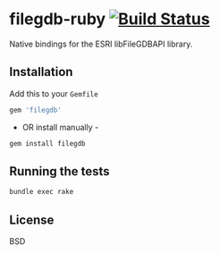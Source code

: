# filegdb-ruby [![Build Status](https://secure.travis-ci.org/spatialnetworks/filegdb-ruby.png)](http://travis-ci.org/spatialnetworks/filegdb-ruby)

Native bindings for the ESRI libFileGDBAPI library.

## Installation

Add this to your `Gemfile`

```rb
gem 'filegdb'
```

- OR install manually -

```sh
gem install filegdb
```

## Running the tests

```sh
bundle exec rake
```

## License

BSD
